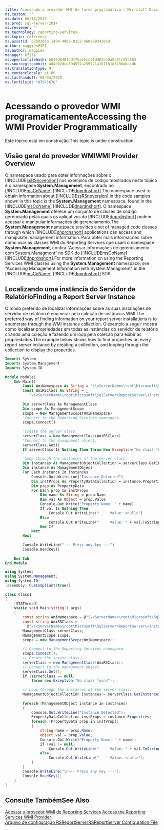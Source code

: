 ```yaml
---
title: Acessando o provedor WMI de forma programática | Microsoft Docs
ms.custom: ''
ms.date: 06/13/2017
ms.prod: sql-server-2014
ms.reviewer: ''
ms.technology: reporting-services
ms.topic: reference
ms.assetid: 67bd266b-1484-4863-8152-060a993420a9
author: maggiesMSFT
ms.author: maggies
manager: kfile
ms.openlocfilehash: 6546d046fcd176eb5cc5fd462ea9a8a31c25b803
ms.sourcegitcommit: ad4d92dce894592a259721a1571b1d8736abacdb
ms.translationtype: MT
ms.contentlocale: pt-BR
ms.lasthandoff: 08/04/2020
ms.locfileid: "87575670"
---
```

# <a name="accessing-the-wmi-provider-programmatically"></a><span data-ttu-id="8e0a6-102">Acessando o provedor WMI programaticamente</span><span class="sxs-lookup"><span data-stu-id="8e0a6-102">Accessing the WMI Provider Programmatically</span></span>
  <span data-ttu-id="8e0a6-103">Este tópico está em construção.</span><span class="sxs-lookup"><span data-stu-id="8e0a6-103">This topic is under construction.</span></span>  
  
## <a name="wmi-provider-overview"></a><span data-ttu-id="8e0a6-104">Visão geral do provedor WMI</span><span class="sxs-lookup"><span data-stu-id="8e0a6-104">WMI Provider Overview</span></span>  
 <span data-ttu-id="8e0a6-105">O namespace usado para obter informações sobre o [!INCLUDE[ssRSnoversion](../includes/ssrsnoversion-md.md)] nos exemplos de código mostrados neste tópico é o namespace **System.Management**, encontrado no [!INCLUDE[msCoName](../includes/msconame-md.md)] [!INCLUDE[dnprdnshort](../includes/dnprdnshort-md.md)].</span><span class="sxs-lookup"><span data-stu-id="8e0a6-105">The namespace used to obtain information about [!INCLUDE[ssRSnoversion](../includes/ssrsnoversion-md.md)] in the code samples shown in this topic is the **System.Management** namespace, found in the [!INCLUDE[msCoName](../includes/msconame-md.md)] [!INCLUDE[dnprdnshort](../includes/dnprdnshort-md.md)].</span></span> <span data-ttu-id="8e0a6-106">O namespace **System.Management** oferece um conjunto de classes de código gerenciado pelas quais os aplicativos do [!INCLUDE[dnprdnshort](../includes/dnprdnshort-md.md)] podem acessar e manipular informações de gerenciamento.</span><span class="sxs-lookup"><span data-stu-id="8e0a6-106">The **System.Management** namespace provides a set of managed code classes through which [!INCLUDE[dnprdnshort](../includes/dnprdnshort-md.md)] applications can access and manipulate management information.</span></span> <span data-ttu-id="8e0a6-107">Para obter mais informações sobre como usar as classes WMI do Reporting Services que usam o namespace **System.Management**, confira “Acessar informações de gerenciamento com System.Managment” no SDK do [!INCLUDE[msCoName](../includes/msconame-md.md)] [!INCLUDE[dnprdnshort](../includes/dnprdnshort-md.md)].</span><span class="sxs-lookup"><span data-stu-id="8e0a6-107">For more information on using the Reporting Services WMI classes using the **System.Management** namespace, see "Accessing Management Information with System.Managment" in the [!INCLUDE[msCoName](../includes/msconame-md.md)] [!INCLUDE[dnprdnshort](../includes/dnprdnshort-md.md)] SDK.</span></span>  
  
## <a name="finding-a-report-server-instance"></a><span data-ttu-id="8e0a6-108">Localizando uma instância do Servidor de Relatório</span><span class="sxs-lookup"><span data-stu-id="8e0a6-108">Finding a Report Server Instance</span></span>  
 <span data-ttu-id="8e0a6-109">O modo preferido de localizar informações sobre as suas instalações de servidor de relatório é enumerar pela coleção de instâncias WMI.</span><span class="sxs-lookup"><span data-stu-id="8e0a6-109">The preferred way of finding information on your report server installations is to enumerate through the WMI instance collection.</span></span> <span data-ttu-id="8e0a6-110">O exemplo a seguir mostra como localizar propriedades em todas as instâncias do servidor de relatório criando uma coleção e fazendo um loop pela coleção para exibir as propriedades.</span><span class="sxs-lookup"><span data-stu-id="8e0a6-110">The example below shows how to find properties on every report server instance by creating a collection, and looping through the collection to display the properties.</span></span>  
  
```vb  
Imports System  
Imports System.Management  
Imports System.IO  
  
Module Module1  
    Sub Main()  
        Const WmiNamespace As String = "\\<ServerName>\root\Microsoft\SqlServer\ReportServer\<InstanceName>\v10\Admin"  
        Const WmiRSClass As String = _  
           "\\<ServerName>\root\Microsoft\SqlServer\ReportServer\<InstanceName>\v10\admin:MSReportServer_ConfigurationSetting"  
  
        Dim serverClass As ManagementClass  
        Dim scope As ManagementScope  
        scope = New ManagementScope(WmiNamespace)  
        'Connect to the Reporting Services namespace.  
        scope.Connect()  
  
        'Create the server class.  
        serverClass = New ManagementClass(WmiRSClass)  
        'Connect to the management object.  
        serverClass.Get()  
        If serverClass Is Nothing Then Throw New Exception("No class found")  
  
        'Loop through the instances of the server class.  
        Dim instances As ManagementObjectCollection = serverClass.GetInstances()  
        Dim instance As ManagementObject  
        For Each instance In instances  
            Console.Out.WriteLine("Instance Detected")  
            Dim instProps As PropertyDataCollection = instance.Properties  
            Dim prop As PropertyData  
            For Each prop In instProps  
                Dim name As String = prop.Name  
                Dim val As Object = prop.Value  
                Console.Out.Write("Property Name: " + name)  
                If val Is Nothing Then  
                    Console.Out.WriteLine("     Value: <null>")  
                Else  
                    Console.Out.WriteLine("     Value: " + val.ToString())  
                End If  
            Next  
        Next  
  
        Console.WriteLine("--- Press any key ---")  
        Console.ReadKey()  
  
    End Sub  
End Module  
```  
  
```csharp  
using System;  
using System.Management;  
using System.IO;  
[assembly: CLSCompliant(true)]  
  
class Class1  
{  
    [STAThread]  
    static void Main(string[] args)  
    {  
        const string WmiNamespace = @"\\<ServerName>\root\Microsoft\SqlServer\ReportServer\<InstanceName>\v10\Admin";  
        const string WmiRSClass =  
          @"\\<ServerName>\root\Microsoft\SqlServer\ReportServer\<InstanceName>\v10\admin:MSReportServer_ConfigurationSetting";  
        ManagementClass serverClass;  
        ManagementScope scope;  
        scope = new ManagementScope(WmiNamespace);  
  
        // Connect to the Reporting Services namespace.  
        scope.Connect();  
        // Create the server class.  
        serverClass = new ManagementClass(WmiRSClass);  
        // Connect to the management object.  
        serverClass.Get();  
        if (serverClass == null)  
            throw new Exception("No class found");  
  
        // Loop through the instances of the server class.  
        ManagementObjectCollection instances = serverClass.GetInstances();  
  
        foreach (ManagementObject instance in instances)  
        {  
            Console.Out.WriteLine("Instance Detected");  
            PropertyDataCollection instProps = instance.Properties;  
            foreach (PropertyData prop in instProps)  
            {  
                string name = prop.Name;  
                object val = prop.Value;  
                Console.Out.Write("Property Name: " + name);  
                if (val != null)  
                    Console.Out.WriteLine("     Value: " + val.ToString());  
                else  
                    Console.Out.WriteLine("     Value: <null>");  
            }  
        }  
        Console.WriteLine("\n--- Press any key ---");  
        Console.ReadKey();  
    }  
}  
```  
  
## <a name="see-also"></a><span data-ttu-id="8e0a6-111">Consulte Também</span><span class="sxs-lookup"><span data-stu-id="8e0a6-111">See Also</span></span>  
 <span data-ttu-id="8e0a6-112">[Acessar o provedor WMI de Reporting Services](tools/access-the-reporting-services-wmi-provider.md) </span><span class="sxs-lookup"><span data-stu-id="8e0a6-112">[Access the Reporting Services WMI Provider](tools/access-the-reporting-services-wmi-provider.md) </span></span>  
 [<span data-ttu-id="8e0a6-113">Arquivo de configuração RSReportServer</span><span class="sxs-lookup"><span data-stu-id="8e0a6-113">RSReportServer Configuration File</span></span>](report-server/rsreportserver-config-configuration-file.md)  
  
  
